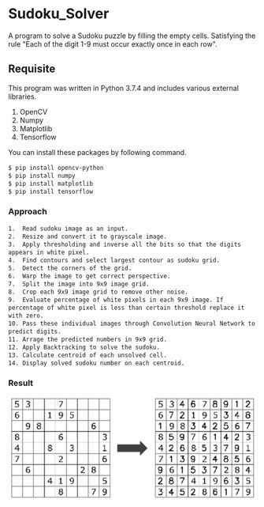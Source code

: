 # Sudoku_Solver
 A program  to solve a Sudoku puzzle by filling the empty cells. Satisfying the rule "Each of the digit 1-9 must occur exactly once in each row".
 
 ## Requisite
 This program was written in Python 3.7.4 and includes various external libraries.
 1. OpenCV
 2. Numpy
 3. Matplotlib
 4. Tensorflow
 
 You can install these packages by following command.
 ```
$ pip install opencv-python
$ pip install numpy
$ pip install matplotlib
$ pip install tensorflow
```
### Approach
```
1.  Read sudoku image as an input.
2.  Resize and convert it to grayscale image.
3.  Apply thresholding and inverse all the bits so that the digits appears in white pixel.
4.  Find contours and select largest contour as sudoku grid.
5.  Detect the corners of the grid.
6.  Warp the image to get correct perspective.
7.  Split the image into 9x9 image grid.
8.  Crop each 9x9 image grid to remove other noise.
9.  Evaluate percentage of white pixels in each 9x9 image. If percentage of white pixel is less than certain threshold replace it with zero.
10. Pass these individual images through Convolution Neural Network to predict digits.
11. Arrage the predicted numbers in 9x9 grid.
12. Apply Backtracking to solve the sudoku.
13. Calculate centroid of each unsolved cell.
14. Display solved sudoku number on each centroid.
```
### Result
![](result/output.png)

